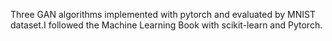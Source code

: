 Three GAN algorithms implemented with pytorch and evaluated by MNIST dataset.I followed the Machine Learning Book with scikit-learn and Pytorch.
